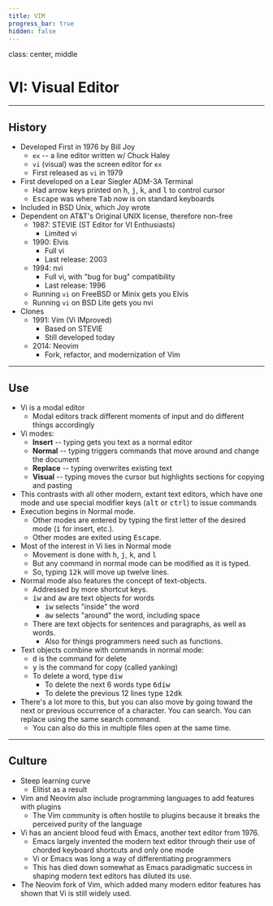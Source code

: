 ```yaml
---
title: VIM
progress_bar: true
hidden: false
---
```


class: center, middle

# VI: Visual Editor

---
## History

* Developed First in 1976 by Bill Joy
	* `ex` -- a line editor written w/ Chuck Haley
	* `vi` (visual) was the screen editor for `ex`
	* First released as `vi` in 1979
* First developed on a Lear Siegler ADM-3A Terminal
	* Had arrow keys printed on <kbd>h</kbd>, <kbd>j</kbd>, <kbd>k</kbd>, and <kbd>l</kbd> to control cursor
	* <kbd>Escape</kbd> was where <kbd>Tab</kbd> now is on standard keyboards
* Included in BSD Unix, which Joy wrote
* Dependent on AT&T's Original UNIX license, therefore non-free
	* 1987: STEVIE (ST Editor for VI Enthusiasts)
		* Limited vi
	* 1990: Elvis
		* Full vi
		* Last release: 2003
	* 1994: nvi
		* Full vi, with "bug for bug" compatibility
		* Last release: 1996
	* Running `vi` on FreeBSD or Minix gets you Elvis
	* Running `vi` on BSD Lite gets you nvi
* Clones
	* 1991: Vim (Vi IMproved)
		* Based on STEVIE
		* Still developed today
	* 2014: Neovim
		* Fork, refactor, and modernization of Vim
---
## Use

* Vi is a modal editor
	* Modal editors track different moments of input and do different things accordingly
* Vi modes:
	* **Insert** -- typing gets you text as a normal editor
	* **Normal** -- typing triggers commands that move around and change the document
	* **Replace** -- typing overwrites existing text
	* **Visual** -- typing moves the cursor but highlights sections for copying and pasting
* This contrasts with all other modern, extant text editors, which have one mode and use special modifier keys (<kbd>alt</kbd> or <kbd>ctrl</kbd>) to issue commands
* Execution begins in Normal mode.
	* Other modes are entered by typing the first letter of the desired mode (<kbd>i</kbd> for insert, etc.).
	* Other modes are exited using <kbd>Escape</kbd>.
* Most of the interest in Vi lies in Normal mode
	* Movement is done with <kbd>h</kbd>, <kbd>j</kbd>, <kbd>k</kbd>, and <kbd>l</kbd>
	* But any command in normal mode can be modified as it is typed.
	* So, typing <kbd>12k</kbd> will move up twelve lines.
* Normal mode also features the concept of text-objects.
	* Addressed by more shortcut keys.
	* <kbd>iw</kbd> and <kbd>aw</kbd> are text objects for words
		* <kbd>iw</kbd> selects "inside" the word
		* <kbd>aw</kbd> selects "around" the word, including space
	* There are text objects for sentences and paragraphs, as well as words.
		* Also for things programmers need such as functions.
* Text objects combine with commands in normal mode:
	* <kbd>d</kbd> is the command for delete
	* <kbd>y</kbd> is the command for copy (called yanking)
	* To delete a word, type <kbd>diw</kbd>
		* To delete the next 6 words type <kbd>6diw</kbd>
		* To delete the previous 12 lines type <kbd>12dk</kbd>
* There's a lot more to this, but you can also move by going toward the next or previous occurrence of a character. You can search. You can replace using the same search command.
	* You can also do this in multiple files open at the same time.

---
## Culture

* Steep learning curve
	* Elitist as a result
* Vim and Neovim also include programming languages to add features with plugins
	* The Vim community is often hostile to plugins because it breaks the perceived purity of the language
* Vi has an ancient blood feud with Emacs, another text editor from 1976.
	* Emacs largely invented the modern text editor through their use of chorded keyboard shortcuts and only one mode
	* Vi or Emacs was long a way of differentiating programmers
	* This has died down somewhat as Emacs paradigmatic success in shaping modern text editors has diluted its use.
* The Neovim fork of Vim, which added many modern editor features has shown that Vi is still widely used.
